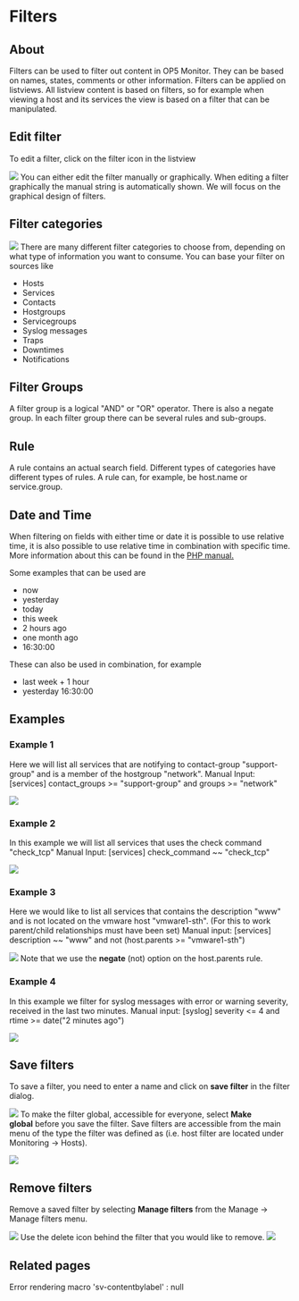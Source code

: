 # Filters

## About

Filters can be used to filter out content in OP5 Monitor. They can be based on names, states, comments or other information.
Filters can be applied on listviews. All listview content is based on filters, so for example when viewing a host and its services the view is based on a filter that can be manipulated.

## Edit filter

To edit a filter, click on the filter icon in the listview

![](images/16482332/18481371.png)
You can either edit the filter manually or graphically. When editing a filter graphically the manual string is automatically shown. We will focus on the graphical design of filters.

## Filter categories

![](images/16482332/18481372.png)
There are many different filter categories to choose from, depending on what type of information you want to consume.
You can base your filter on sources like

- Hosts
- Services
- Contacts
- Hostgroups
- Servicegroups
- Syslog messages
- Traps
- Downtimes
- Notifications

## Filter Groups

A filter group is a logical "AND" or "OR" operator. There is also a negate group.
In each filter group there can be several rules and sub-groups.

## Rule

A rule contains an actual search field. Different types of categories have different types of rules. A rule can, for example, be host.name or service.group.

## Date and Time

When filtering on fields with either time or date it is possible to use relative time, it is also possible to use relative time in combination with specific time. More information about this can be found in the [PHP manual.](http://php.net/manual/en/datetime.formats.php)

Some examples that can be used are

- now
- yesterday
- today
- this week
- 2 hours ago
- one month ago
- 16:30:00

These can also be used in combination, for example

- last week + 1 hour
- yesterday 16:30:00

## Examples

### Example 1

Here we will list all services that are notifying to contact-group "support-group" and is a member of the hostgroup "network".
Manual Input: [services] contact\_groups \>= "support-group" and groups \>= "network"

![](images/16482332/18481373.png)

### Example 2

In this example we will list all services that uses the check command "check\_tcp"
Manual Input: [services] check\_command \~\~ "check\_tcp"

![](images/16482332/18481374.png)

### Example 3

Here we would like to list all services that contains the description "www" and is not located on the vmware host "vmware1-sth". (For this to work parent/child relationships must have been set)
Manual input: [services] description \~\~ "www" and not (host.parents \>= "vmware1-sth")

![](images/16482332/18481375.png)
Note that we use the **negate** (not) option on the host.parents rule.

### Example 4

In this example we filter for syslog messages with error or warning severity, received in the last two minutes.
Manual input: [syslog] severity \<= 4 and rtime \>= date("2 minutes ago")

![](images/16482332/18481376.png)

## Save filters

To save a filter, you need to enter a name and click on **save filter** in the filter dialog.

![](images/16482332/18481377.png)
To make the filter global, accessible for everyone, select **Make global** before you save the filter.
Save filters are accessible from the main menu of the type the filter was defined as (i.e. host filter are located under Monitoring -\> Hosts).

![](images/16482332/18481378.png)

## Remove filters

Remove a saved filter by selecting **Manage filters** from the Manage -\> Manage filters menu.

![](images/16482332/18481379.png)
Use the delete icon behind the filter that you would like to remove.
![](images/16482332/18481385.png)

## Related pages

Error rendering macro 'sv-contentbylabel' : null
